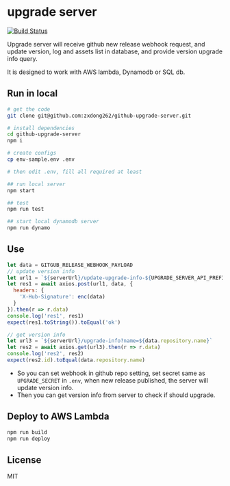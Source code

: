 # upgrade server

[![Build Status](https://travis-ci.org/zxdong262/github-upgrade-server.svg?branch=release)](https://travis-ci.org/zxdong262/github-upgrade-server)

Upgrade server will receive github new release webhook request, and update version, log and assets list in database, and provide version upgrade info query.

It is designed to work with AWS lambda, Dynamodb or SQL db.

## Run in local

```bash
# get the code
git clone git@github.com:zxdong262/github-upgrade-server.git

# install dependencies
cd github-upgrade-server
npm i

# create configs
cp env-sample.env .env

# then edit .env, fill all required at least

## run local server
npm start

## test
npm run test

## start local dynamodb server
npm run dynamo
```

## Use

```js
let data = GITGUB_RELEASE_WEBHOOK_PAYLOAD
// update version info
let url1 = `${serverUrl}/update-upgrade-info-${UPGRADE_SERVER_API_PREFIX}`
let res1 = await axios.post(url1, data, {
  headers: {
    'X-Hub-Signature': enc(data)
  }
}).then(r => r.data)
console.log('res1', res1)
expect(res1.toString()).toEqual('ok')

// get version info
let url3 = `${serverUrl}/upgrade-info?name=${data.repository.name}`
let res2 = await axios.get(url3).then(r => r.data)
console.log('res2', res2)
expect(res2.id).toEqual(data.repository.name)
```

- So you can set webhook in github repo setting, set secret same as `UPGRADE_SECRET` in `.env`, when new release published, the server will update version info.
- Then you can get version info from server to check if should upgrade.

## Deploy to AWS Lambda

```bash
npm run build
npm run deploy
```

## License

MIT
